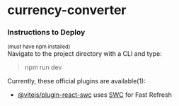 # currency-converter

### Instructions to Deploy
<sup>(must have npm installed)</sup></br>
Navigate to the project directory with a CLI and type:

> npm run dev

Currently, these official plugins are available(1):

- [@vitejs/plugin-react-swc](https://github.com/vitejs/vite-plugin-react-swc) uses [SWC](https://swc.rs/) for Fast Refresh
